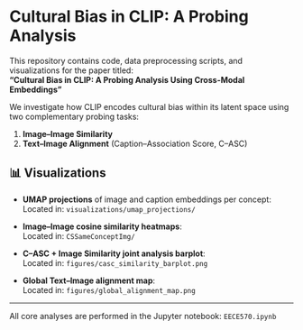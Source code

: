 # Cultural Bias in CLIP: A Probing Analysis

This repository contains code, data preprocessing scripts, and visualizations for the paper titled:  
**“Cultural Bias in CLIP: A Probing Analysis Using Cross-Modal Embeddings”**

We investigate how CLIP encodes cultural bias within its latent space using two complementary probing tasks:  
1. **Image–Image Similarity**  
2. **Text–Image Alignment** (Caption–Association Score, C–ASC)

## 📊 Visualizations

- **UMAP projections** of image and caption embeddings per concept:  
  Located in: `visualizations/umap_projections/`

- **Image–Image cosine similarity heatmaps**:  
  Located in: `CSSameConceptImg/`

- **C–ASC + Image Similarity joint analysis barplot**:  
  Located in: `figures/casc_similarity_barplot.png`

- **Global Text–Image alignment map**:  
  Located in: `figures/global_alignment_map.png`

---

All core analyses are performed in the Jupyter notebook: `EECE570.ipynb`